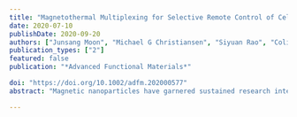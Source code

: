 ```yaml
---
title: "Magnetothermal Multiplexing for Selective Remote Control of Cell Signaling"
date: 2020-07-10
publishDate: 2020-09-20
authors: ["Junsang Moon", "Michael G Christiansen", "Siyuan Rao", "Colin Marcus", "David C Bono", "Dekel Rosenfeld", "Danijela Gregurec", "Georgios Varnavides", "Pohan Chiang", "Seongjun Park","Polina Anikeeva"]
publication_types: ["2"]
featured: false
publication: "*Advanced Functional Materials*"

doi: "https://doi.org/10.1002/adfm.202000577"
abstract: "Magnetic nanoparticles have garnered sustained research interest for their promise in biomedical applications including diagnostic imaging, triggered drug release, cancer hyperthermia, and neural stimulation. Many of these applications make use of heat dissipation by ferrite nanoparticles under alternating magnetic fields, with these fields acting as an externally administered stimulus that is either present or absent, toggling heat dissipation on and off. Here, an extension of this concept, magnetothermal multiplexing is demonstrated, in which exposure to alternating magnetic fields of differing amplitude and frequency can result in selective and independent heating of magnetic nanoparticle ensembles. The differing magnetic coercivity of these particles, empirically characterized by a custom high amplitude alternating current magnetometer, informs the systematic selection of a multiplexed material system. This work culminates in a demonstration of magnetothermal multiplexing for selective remote control of cellular signaling in vitro."

---
```


